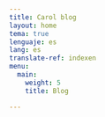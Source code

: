 ```yaml
---
title: Carol blog
layout: home
tema: true
lenguaje: es
lang: es
translate-ref: indexen
menu:
  main:
    weight: 5
    title: Blog

---
```

